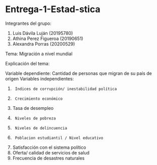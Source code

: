 # Entrega-1-Estad-stica

Integrantes del grupo: 
1. Luis Dávila Luján (20195780)
2. Athina Perez Figueroa (20190651)
3. Alexandra Porras (20200529)

Tema: Migración a nivel mundial

Explicación del tema: 

Variable dependiente: Cantidad de personas que migran de su país de origen
Variables independientes: 
1.  	Índices de corrupción/ inestabilidad política
2.  	Crecimiento económico
3.    Tasa de desempleo
4.  	Niveles de pobreza
5.  	Niveles de delincuencia 
6.  	Poblacion estudiantil / Nivel educativo
7.    Satisfacción con el sistema político 
8.    Oferta/ calidad de servicios de salud
9.   Frecuencia de desastres naturales

